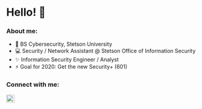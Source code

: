 # Hello! 👋
### About me:
- 📜 BS Cybersecurity, Stetson University
- 💻 Security / Network Assistant @ Stetson Office of Information Security
- ✨ Information Security Engineer / Analyst
- ⚡ Goal for 2020: Get the new Security+ (601)
### Connect with me:


[<img align="left" alt="codeSTACKr | LinkedIn" width="22px" src="https://cdn.jsdelivr.net/npm/simple-icons@v3/icons/linkedin.svg" />][linkedin]








[linkedin]: https://linkedin.com/in/mathew-nitz

